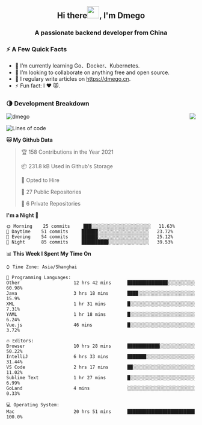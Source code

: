 <h2 align="center">Hi there<img src="https://cdn.jsdelivr.net/gh/dmego/images/img/Hi.gif" height="32" />, I'm Dmego </h2>
<h3 align="center">A passionate backend developer from China</h3>

### ⚡️ A Few Quick Facts

<ul>
    <li> 🌱 I’m currently learning Go、Docker、Kubernetes.</li>
    <li> 👯 I’m looking to collaborate on anything free and open source.</li>
    <li> 📝 I regulary write articles on <a href="https://dmego.cn">https://dmego.cn</a>.</li>
    <li> ⚡ Fun fact: I ❤️ 😻.</li>
</ul>

### 🌗 Development Breakdown

<img src="https://komarev.com/ghpvc/?username=dmego" alt="dmego" />

<img align="right" src="https://github-readme-stats.vercel.app/api?username=dmego&show_icons=true&icon_color=1573B3&hide_title=true&text_color=718096&bg_color=00000000&hide_border=true"/>

<!--START_SECTION:waka-->
![Lines of code](https://img.shields.io/badge/From%20Hello%20World%20I%27ve%20Written-228294%20lines%20of%20code-blue)

**🐱 My Github Data** 

> 🏆 158 Contributions in the Year 2021
 > 
> 📦 231.8 kB Used in Github's Storage 
 > 
> 💼 Opted to Hire
 > 
> 📜 27 Public Repositories 
 > 
> 🔑 6 Private Repositories  
 > 
**I'm a Night 🦉** 

```text
🌞 Morning    25 commits     ███░░░░░░░░░░░░░░░░░░░░░░   11.63% 
🌆 Daytime    51 commits     ██████░░░░░░░░░░░░░░░░░░░   23.72% 
🌃 Evening    54 commits     ██████░░░░░░░░░░░░░░░░░░░   25.12% 
🌙 Night      85 commits     ██████████░░░░░░░░░░░░░░░   39.53%

```


📊 **This Week I Spent My Time On** 

```text
⌚︎ Time Zone: Asia/Shanghai

💬 Programming Languages: 
Other                    12 hrs 42 mins      ███████████████░░░░░░░░░░   60.98% 
Java                     3 hrs 18 mins       ████░░░░░░░░░░░░░░░░░░░░░   15.9% 
XML                      1 hr 31 mins        █░░░░░░░░░░░░░░░░░░░░░░░░   7.31% 
YAML                     1 hr 18 mins        █░░░░░░░░░░░░░░░░░░░░░░░░   6.24% 
Vue.js                   46 mins             █░░░░░░░░░░░░░░░░░░░░░░░░   3.72%

🔥 Editors: 
Browser                  10 hrs 28 mins      ████████████░░░░░░░░░░░░░   50.22% 
IntelliJ                 6 hrs 33 mins       ███████░░░░░░░░░░░░░░░░░░   31.44% 
VS Code                  2 hrs 17 mins       ██░░░░░░░░░░░░░░░░░░░░░░░   11.02% 
Sublime Text             1 hr 27 mins        █░░░░░░░░░░░░░░░░░░░░░░░░   6.99% 
GoLand                   4 mins              ░░░░░░░░░░░░░░░░░░░░░░░░░   0.33%

💻 Operating System: 
Mac                      20 hrs 51 mins      █████████████████████████   100.0%

```


<!--END_SECTION:waka-->
